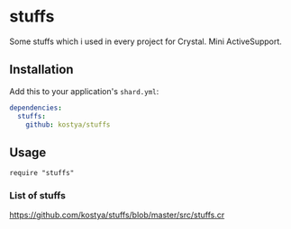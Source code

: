 # stuffs

Some stuffs which i used in every project for Crystal. Mini ActiveSupport.

## Installation


Add this to your application's `shard.yml`:

```yaml
dependencies:
  stuffs:
    github: kostya/stuffs
```


## Usage


```crystal
require "stuffs"
```

### List of stuffs 

https://github.com/kostya/stuffs/blob/master/src/stuffs.cr